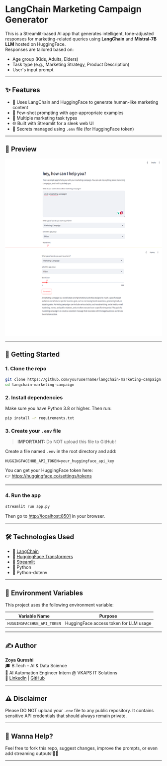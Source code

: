 # LangChain Marketing Campaign Generator

This is a Streamlit-based AI app that generates intelligent, tone-adjusted responses for marketing-related queries using **LangChain** and **Mistral-7B LLM** hosted on HuggingFace.  
Responses are tailored based on:
- Age group (Kids, Adults, Elders)
- Task type (e.g., Marketing Strategy, Product Description)
- User's input prompt

---

## ✨ Features

- 🤖 Uses LangChain and HuggingFace to generate human-like marketing content
- 🎯 Few-shot prompting with age-appropriate examples
- 💼 Multiple marketing task types
- 🌐 Built with Streamlit for a sleek web UI
- 🔐 Secrets managed using `.env` file (for HuggingFace token)

---

## 📸 Preview
![App Prewiew](img/pro1.png)
![App Prewiew](img/pro2.png)

---

## 🚀 Getting Started

### 1. Clone the repo
```bash
git clone https://github.com/yourusername/langchain-marketing-campaign.git
cd langchain-marketing-campaign
```

### 2. Install dependencies
Make sure you have Python 3.8 or higher. Then run:
```bash
pip install -r requirements.txt
```

### 3. Create your `.env` file
> **IMPORTANT:** Do NOT upload this file to GitHub!

Create a file named `.env` in the root directory and add:
```env
HUGGINGFACEHUB_API_TOKEN=your_huggingface_api_key
```

You can get your HuggingFace token here:  
👉 https://huggingface.co/settings/tokens

---

### 4. Run the app
```bash
streamlit run app.py
```

Then go to [http://localhost:8501](http://localhost:8501) in your browser.

---

## 🛠 Technologies Used

- 🧠 [LangChain](https://www.langchain.com/)
- 🤗 [HuggingFace Transformers](https://huggingface.co/)
- 🧾 [Streamlit](https://streamlit.io/)
- 🐍 Python
- 🌱 Python-dotenv

---

## 🔐 Environment Variables

This project uses the following environment variable:

| Variable Name              | Purpose                                |
|----------------------------|----------------------------------------|
| `HUGGINGFACEHUB_API_TOKEN` | HuggingFace access token for LLM usage |

---

## ✍️ Author

**Zoya Qureshi**  
🎓 B.Tech – AI & Data Science  
💼 AI Automation Engineer Intern @ VKAPS IT Solutions  
🔗 [LinkedIn](https://www.linkedin.com/Zoya28) | [GitHub](https://github.com/Zoya28)

---

## ⚠️ Disclaimer

Please DO NOT upload your `.env` file to any public repository. It contains sensitive API credentials that should always remain private.

---

## 🧁 Wanna Help?

Feel free to fork this repo, suggest changes, improve the prompts, or even add streaming outputs!🍰✨

---

```
